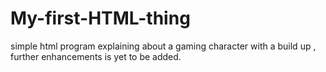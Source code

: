 # My-first-HTML-thing
simple html program explaining about a gaming character with a build up , further enhancements is yet to be added.
